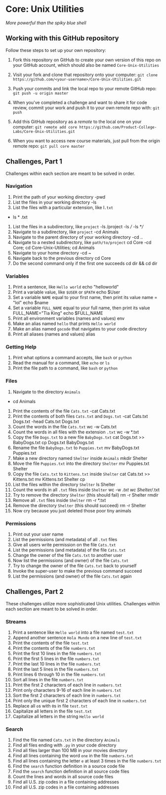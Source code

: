 # Core: Unix Utilities

_More powerful than the spiky blue shell_

## Working with this GitHub repository

Follow these steps to set up your own repository:

1. Fork this repository on GitHub to create your own version of this repo on your GitHub account, which should also be named `Core-Unix-Utilities`

1. Visit your fork and clone that repository onto your computer:
`git clone https://github.com/<your-username>/Core-Unix-Utilities.git`

1. Push your commits and link the local repo to your remote GitHub repo:
`git push -u origin master`

1. When you've completed a challenge and want to share it for code review, commit your work and push it to your own remote repo with:
`git push`

1. Add this GitHub repository as a _remote_ to the local one on your computer:
`git remote add core https://github.com/Product-College-Labs/Core-Unix-Utilities.git`

1. When you want to access new course materials, just pull from the origin remote repo:
`git pull core master`

## Challenges, Part 1

Challenges within each section are meant to be solved in order.

### Navigation

1.  Print the path of your working directory 
-pwd
1.  List the files in your working directory 
-ls
1.  List the files with a particular extension, like l`.txt`
- ls * .txt
1.  List the files in a subdirectory, like `project` 
-ls /project
-ls */*
-ls **/*
1.  Navigate to a subdirectory, like `project` 
-cd Animals
1.  Navigate to the parent directory of your working directory 
-cd ..
1.  Navigate to a nested subdirectory, like `path/to/project` cd Core
-cd Core; cd Core-Unix-Utilities; cd Animals
1.  Navigate to your home directory
-cd ~
1.  Navigate back to the previous directory
cd Core
1. Do the second command only if the first one succeeds
cd dir && cd dir

### Variables

1.  Print a sentence, like `Hello world`
echo "helloworld"
1.  Print a variable value, like `$USER` or `$PATH`
echo $User
1.  Set a variable `NAME` equal to your first name, then print its value
name = "lol"
echo $name
1.  Set a variable `FULL_NAME` equal to your full name, then print its value
FULL_NAME="Tia King"
echo $FULL_NAME
1.  Print all environment variables (names and values)
env
1.  Make an alias named `hello` that prints `Hello world`
1.  Make an alias named `gocode` that navigates to your code directory
1.  Print all aliases (names and values)
alias

### Getting Help

1.  Print what options a command accepts, like `bash` or `python`
1.  Read the manual for a command, like `echo` or `ls`
1.  Print the file path to a command, like `bash` or `python`

### Files

1.  Navigate to the directory `Animals`
- cd Animals
1.  Print the contents of the file `Cats.txt`
-cat Cats.txt
1.  Print the contents of both files `Cats.txt` and `Dogs.txt`
-cat Cats.txt Dogs.txt
-head Cats.txt Dogs.txt
1.  Count the words in the file `Cats.txt`
wc -w Cats.txt
1.  Count the words in all files with the extension `.txt`
wc -w *.txt
1.  Copy the file `Dogs.txt` to a new file `BabyDogs.txt`
cat Dogs.txt  >> BabyDogs.txt
cp Dogs.txt BabyDogs.txt
1.  Rename the file `BabyDogs.txt` to `Puppies.txt`
mv BabyDogs.txt Puppies.txt
1.  Make a new directory named `Shelter` inside `Animals`
mkdir Shelter
1.  Move the file `Puppies.txt` into the directory `Shelter`
mv Puppies.txt Shelter
1.  Copy the file `Cats.txt` to `Kittens.txt` inside `Shelter`
cat Cats.txt >> Kittens.txt
mv Kittens.txt Shelter
cp
1.  List the files within the directory `Shelter`
ls Shelter
1.  Count the words in all `.txt` files inside `Shelter`
wc -w *.txt
wc Shelter/*.txt
1.  Try to remove the directory `Shelter` (this should fail)
rm -r Shelter
rmdir
1.  Remove all `.txt` files inside `Shelter`
rm -r *.txt
1.  Remove the directory `Shelter` (this should succeed)
rm -r Shelter
1.  Now cry because you just deleted those poor tiny animals

### Permissions

1.  Print out your user name
1.  List the permissions (and metadata) of all `.txt` files
1.  Give all users write permission on the file `Cats.txt`
1.  List the permissions (and metadata) of the file `Cats.txt`
1.  Change the owner of the file `Cats.txt` to another user
1.  Now list the permissions (and owner) of the file `Cats.txt`
1.  Try to change the owner of the file `Cats.txt` back to yourself
1.  Invoke the super-user to make the previous command succeed
1.  List the permissions (and owner) of the file `Cats.txt` again


## Challenges, Part 2

These challenges utilize more sophisticated Unix utilities.
Challenges within each section are meant to be solved in order.

### Streams

1.  Print a sentence like `Hello world` into a file named `test.txt`
1.  Append another sentence `Hola Mundo` on a new line of `test.txt`
1.  Print the contents of the file `test.txt`
1.  Print the contents of the file `numbers.txt`
1.  Print the first 10 lines in the file `numbers.txt`
1.  Print the first 5 lines in the file `numbers.txt`
1.  Print the last 10 lines in the file `numbers.txt`
1.  Print the last 5 lines in the file `numbers.txt`
1.  Print lines 6 through 10 in the file `numbers.txt`
1.  Sort all lines in the file `numbers.txt`
1.  Print the first 2 characters of each line in `numbers.txt`
1.  Print only characters 9-16 of each line in `numbers.txt`
1.  Sort the first 2 characters of each line in `numbers.txt`
1.  Print only the unique first 2 characters of each line in `numbers.txt`
1.  Replace all `o`s with `0`s in file `test.txt`
1.  Capitalize all letters in the file `test.txt`
1.  Capitalize all letters in the string `Hello world`

### Search

1.  Find the file named `Cats.txt` in the directory `Animals`
1.  Find all files ending with `.py` in your code directory
1.  Find all files larger than 100 MB in your movies directory
1.  Find all lines containing the word `one` in the file `numbers.txt`
1.  Find all lines containing the letter `e` at least 3 times in the file `numbers.txt`
1.  Find the `search` function definition in a source code file
1.  Find the `search` function definition in all source code files
1.  Count the lines and words in all source code files
1.  Find all U.S. zip codes in a file containing addresses
1.  Find all U.S. zip codes in a file containing addresses
